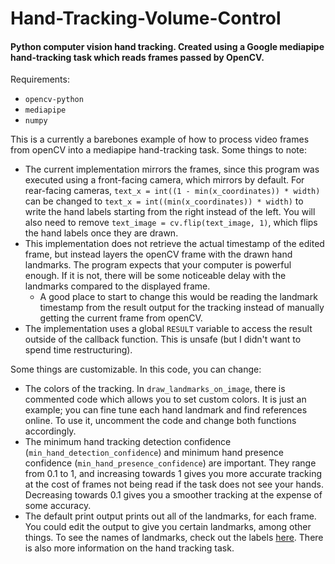 # Hand-Tracking-Volume-Control
#### Python computer vision hand tracking. Created using a Google mediapipe hand-tracking task which reads frames passed by OpenCV.

Requirements:
- `opencv-python`
- `mediapipe`
- `numpy`

This is a currently a barebones example of how to process video frames from openCV into a mediapipe hand-tracking task. Some things to note:
- The current implementation mirrors the frames, since this program was executed using a front-facing camera, which mirrors by default. For rear-facing cameras, `text_x = int((1 - min(x_coordinates)) * width)` can be changed to `text_x = int((min(x_coordinates)) * width)` to write the hand labels starting from the right instead of the left. You will also need to remove `text_image = cv.flip(text_image, 1)`, which flips the hand labels once they are drawn.
- This implementation does not retrieve the actual timestamp of the edited frame, but instead layers the openCV frame with the drawn hand landmarks. The program expects that your computer is powerful enough. If it is not, there will be some noticeable delay with the landmarks compared to the displayed frame.
    - A good place to start to change this would be reading the landmark timestamp from the result output for the tracking instead of manually getting the current frame from openCV.
- The implementation uses a global `RESULT` variable to access the result outside of the callback function. This is unsafe (but I didn't want to spend time restructuring).

Some things are customizable. In this code, you can change:
- The colors of the tracking. In `draw_landmarks_on_image`, there is commented code which allows you to set custom colors. It is just an example; you can fine tune each hand landmark and find references online. To use it, uncomment the code and change both functions accordingly.
- The minimum hand tracking detection confidence (`min_hand_detection_confidence`) and minimum hand presence confidence (`min_hand_presence_confidence`) are important. They range from 0.1 to 1, and increasing towards 1 gives you more accurate tracking at the cost of frames not being read if the task does not see your hands. Decreasing towards 0.1 gives you a smoother tracking at the expense of some accuracy.
- The default print output prints out all of the landmarks, for each frame. You could edit the output to give you certain landmarks, among other things. To see the names of landmarks, check out the labels [here](https://ai.google.dev/edge/mediapipe/solutions/vision/hand_landmarker/index#:~:text=Learn%20more.-,Model%20name,-Input%20shape). There is also more information on the hand tracking task.
